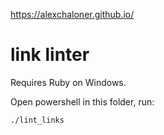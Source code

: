 https://alexchaloner.github.io/


# link linter

Requires Ruby on Windows.

Open powershell in this folder, run:
```
./lint_links
```